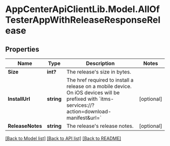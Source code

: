 # AppCenterApiClientLib.Model.AllOfTesterAppWithReleaseResponseRelease
## Properties

Name | Type | Description | Notes
------------ | ------------- | ------------- | -------------
**Size** | **int?** | The release&#x27;s size in bytes. | 
**InstallUrl** | **string** | The href required to install a release on a mobile device. On iOS devices will be prefixed with &#x60;itms-services://?action&#x3D;download-manifest&amp;url&#x3D;&#x60; | [optional] 
**ReleaseNotes** | **string** | The release&#x27;s release notes. | [optional] 

[[Back to Model list]](../README.md#documentation-for-models) [[Back to API list]](../README.md#documentation-for-api-endpoints) [[Back to README]](../README.md)

